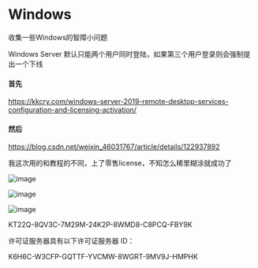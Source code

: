 # Windows
收集一些Windows的智障小问题

Windows Server 默认只能两个用户同时登陆，如果第三个用户登录则会强制提出一个下线

#### 首先

https://kkcry.com/windows-server-2019-remote-desktop-services-configuration-and-licensing-activation/

#### 然后

https://blog.csdn.net/weixin_46031767/article/details/122937892


我这次用的和教程的不同，上了零售license，不知怎么稀里糊涂就成功了

![image](https://user-images.githubusercontent.com/59044398/217131007-223ffd6e-b8b3-4523-b6ca-a544ae4303c0.png)

![image](https://user-images.githubusercontent.com/59044398/217130706-37e35304-2342-40b2-8343-0c936b551a0e.png)


![image](https://user-images.githubusercontent.com/59044398/217130782-af4e6c6a-a4c3-4128-8e05-6b2707e17ddc.png)


KT22Q-8QV3C-7M29M-24K2P-8WMD8-C8PCQ-FBY9K

许可证服务器具有以下许可证服务器 ID：

K6H6C-W3CFP-GQTTF-YVCMW-8WGRT-9MV9J-HMPHK
